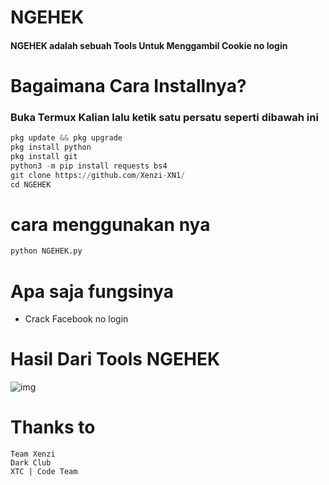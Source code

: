 # NGEHEK
#### NGEHEK adalah sebuah Tools Untuk Menggambil Cookie no login

# Bagaimana Cara Installnya?
### Buka Termux Kalian lalu ketik satu persatu seperti dibawah ini
```python
pkg update && pkg upgrade
pkg install python
pkg install git
python3 -m pip install requests bs4 
git clone https://github.com/Xenzi-XN1/
cd NGEHEK
```
# cara menggunakan nya
```python
python NGEHEK.py
```
# Apa saja fungsinya
+ Crack Facebook no login

# Hasil Dari Tools NGEHEK
![img]()

# Thanks to
```
Team Xenzi
Dark Club
XTC | Code Team
```
